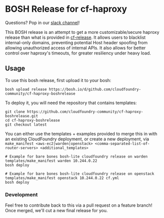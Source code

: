 BOSH Release for cf-haproxy
===========================

Questions? Pop in our [slack channel](https://cloudfoundry.slack.com/messages/haproxy-boshrelease/)!

This BOSH release is an attempt to get a more customizable/secure haproxy release than what is provided in [cf-release](https://github.com/cloudfoundry/cf-release). It allows users to blacklist internal-only domains, preventing potential Host header spoofing from allowing unauthorized access of internal APIs. It also allows for better control over haproxy's timeouts, for greater resiliency under heavy load.

Usage
-----

To use this bosh release, first upload it to your bosh:

```
bosh upload release https://bosh.io/d/github.com/cloudfoundry-community/cf-haproxy-boshrelease
```

To deploy it, you will need the repository that contains templates:

```
git clone https://github.com/cloudfoundry-community/cf-haproxy-boshrelease.git
cd cf-haproxy-boshrelease
git checkout latest
```

You can either use the templates + examples provided to merge this in with an existing CloudFoundry deployment, or create a new deployment, via `make_manifest <aws-ec2|warden|openstack> <comma-separated-list-of-router-servers> <additional_templates>`

```
# Example for bare bones bosh-lite cloudfoundry release on warden
templates/make_manifest warden 10.244.0.22
bosh deploy
```
```
# Example for bare bones bosh-lite cloudfoundry release on openstack
templates/make_manifest openstack 10.244.0.22 cf.yml
bosh deploy
```
### Development

Feel free to contribute back to this via a pull request on a feature branch! Once merged, we'll cut a new final release for you.
